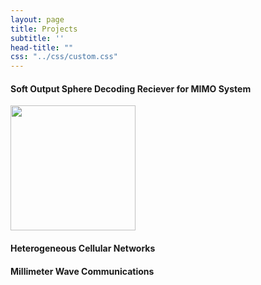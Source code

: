 ```yaml
---
layout: page
title: Projects
subtitle: ''
head-title: ""
css: "../css/custom.css"
---
```


#### Soft Output Sphere Decoding Reciever for MIMO System
<p float="left">
  <a><img src="../data/model111(2).pdf" height="200px"></a>
</p>

#### Heterogeneous Cellular Networks

#### Millimeter Wave Communications








































